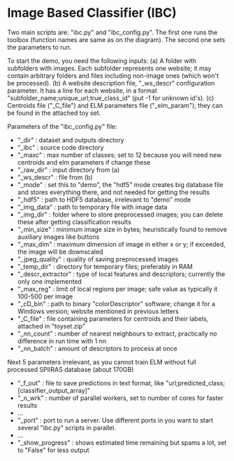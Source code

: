 # Image Based Classifier (IBC)

Two main scripts are: "ibc.py" and "ibc_config.py". The first one runs the toolbox (function names are same as on the diagram). The second one sets the parameters to run.

To start the demo, you need the following inputs:
(a)  A folder with subfolders with images. Each subfolder represents one website; it may contain arbitrary folders and files including non-image ones (which won't be processed).
(b)  A website description file, "_ws_descr" configuration parameter. It has a line for each website, in a format "subfolder_name;unique_url;true_class_id" (put -1 for unknown id's).
(c)  Centroids file ("_C_file") and ELM parameters file ("_elm_param"); they can be found in the attached toy set.

Parameters of the "ibc_config.py" file:
* "_dir" : dataset and outputs directory
* "_ibc" : source code directory
* "_maxc" : max number of classes; set to 12 because you will need new centroids and elm parameters if change these
* "_raw_dir" : input directory from (a)
* "_ws_descr" : file from (b)
* "_mode" : set this to "demo", the "hdf5" mode creates big database file and stores everything there, and not needed for getting the results
* "_hdf5" : path to HDF5 database, irrelevant to "demo" mode
* "_img_data" : path to temporary file with image data
* "_img_dir" : folder where to store preprocessed images; you can delete these after getting classification results
* "_min_size" : minimum image size in bytes; heuristically found to remove auxiliary images like buttons
* "_max_dim" : maximum dimension of image in either x or y; if exceeded, the image will be downscaled
* "_jpeg_quality" : quality of saving preprocessed images
* "_temp_dir" : directory for temporary files; preferably in RAM
* "_descr_extractor" : type of local features and descriptors; currently the only one implemented
* "_max_reg" : limit of local regions per image; safe value as typically it 100-500 per image
* "_cD_bin" : path to binary "colorDescriptor" software; change it for a Windows version; website mentioned in previous letters
* "_C_file" : file containing parameters for centroids and their labels, attached in "toyset.zip"
* "_nn_count" : number of nearest neighbours to extract, practically no difference in run time with 1 nn
* "_nn_batch" : amount of descriptors to process at once

Next 5 parameters irrelevant, as you cannot train ELM without full processed SPIIRAS database (about 170GB)
* "_f_out" : file to save predictions in text format, like "url;predicted_class;[classifier_output_array]"
* "_n_wrk" : number of parallel workers, set to number of cores for faster results
* ...
* "_port" : port to run a server. Use different ports in you want to start several "ibc.py" scripts in parallel.
* ...
* "_show_progress" : shows estimated time remaining but spams a lot, set to "False" for less output



